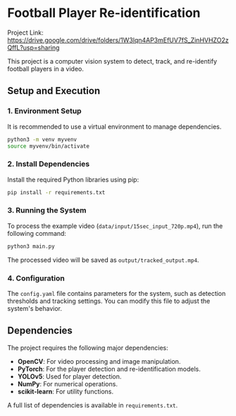 # Football Player Re-identification

Project Link: https://drive.google.com/drive/folders/1W3lqn4AP3mEfUV7fS_ZinHVHZO2zQffL?usp=sharing


This project is a computer vision system to detect, track, and re-identify football players in a video.

## Setup and Execution

### 1. Environment Setup

It is recommended to use a virtual environment to manage dependencies.

```bash
python3 -m venv myvenv
source myvenv/bin/activate
```

### 2. Install Dependencies

Install the required Python libraries using pip:

```bash
pip install -r requirements.txt
```

### 3. Running the System

To process the example video (`data/input/15sec_input_720p.mp4`), run the following command:

```bash
python3 main.py
```

The processed video will be saved as `output/tracked_output.mp4`.

### 4. Configuration

The `config.yaml` file contains parameters for the system, such as detection thresholds and tracking settings. You can modify this file to adjust the system's behavior.

## Dependencies

The project requires the following major dependencies:

*   **OpenCV**: For video processing and image manipulation.
*   **PyTorch**: For the player detection and re-identification models.
*   **YOLOv5**: Used for player detection.
*   **NumPy**: For numerical operations.
*   **scikit-learn**: For utility functions.

A full list of dependencies is available in `requirements.txt`.
